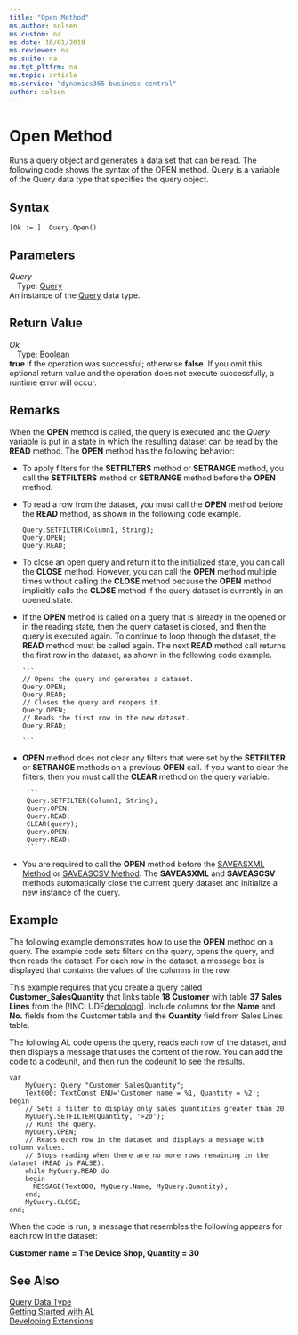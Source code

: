 ```yaml
---
title: "Open Method"
ms.author: solsen
ms.custom: na
ms.date: 10/01/2019
ms.reviewer: na
ms.suite: na
ms.tgt_pltfrm: na
ms.topic: article
ms.service: "dynamics365-business-central"
author: solsen
---
```

[//]: # (START>DO_NOT_EDIT)
[//]: # (IMPORTANT:Do not edit any of the content between here and the END>DO_NOT_EDIT.)
[//]: # (Any modifications should be made in the .xml files in the ModernDev repo.)
# Open Method
Runs a query object and generates a data set that can be read. The following code shows the syntax of the OPEN method. Query is a variable of the Query data type that specifies the query object.


## Syntax
```
[Ok := ]  Query.Open()
```

## Parameters
*Query*  
&emsp;Type: [Query](query-data-type.md)  
An instance of the [Query](query-data-type.md) data type.  

## Return Value
*Ok*  
&emsp;Type: [Boolean](../boolean/boolean-data-type.md)  
**true** if the operation was successful; otherwise **false**.  If you omit this optional return value and the operation does not execute successfully, a runtime error will occur.    


[//]: # (IMPORTANT: END>DO_NOT_EDIT)

## Remarks  
 When the **OPEN** method is called, the query is executed and the *Query* variable is put in a state in which the resulting dataset can be read by the **READ** method. The **OPEN** method has the following behavior:  

-   To apply filters for the **SETFILTERS** method or **SETRANGE** method, you call the **SETFILTERS** method or **SETRANGE** method before the **OPEN** method.  

-   To read a row from the dataset, you must call the **OPEN** method before the **READ** method, as shown in the following code example.  

    ```  
    Query.SETFILTER(Column1, String);  
    Query.OPEN;  
    Query.READ;  
    ```  

-   To close an open query and return it to the initialized state, you can call the **CLOSE** method. However, you can call the **OPEN** method multiple times without calling the **CLOSE** method because the **OPEN** method implicitly calls the **CLOSE** method if the query dataset is currently in an opened state.  

-   If the **OPEN** method is called on a query that is already in the opened or in the reading state, then the query dataset is closed, and then the query is executed again. To continue to loop through the dataset, the **READ** method must be called again. The next **READ** method call returns the first row in the dataset, as shown in the following code example.  

        ```  
        // Opens the query and generates a dataset.  
        Query.OPEN;  
        Query.READ;  
        // Closes the query and reopens it.  
        Query.OPEN;  
        // Reads the first row in the new dataset.  
        Query.READ;  

        ```  

-  **OPEN** method does not clear any filters that were set by the **SETFILTER** or **SETRANGE** methods on a previous **OPEN** call. If you want to clear the filters, then you must call the **CLEAR** method on the query variable.  

        ```  
        Query.SETFILTER(Column1, String);  
        Query.OPEN;  
        Query.READ;  
        CLEAR(query);  
        Query.OPEN;  
        Query.READ;  
        ```  

-   You are required to call the **OPEN** method before the [SAVEASXML Method](../../methods/devenv-saveasxml-method.md) or [SAVEASCSV Method](../../methods/devenv-saveascsv-method.md). The **SAVEASXML** and **SAVEASCSV** methods automatically close the current query dataset and initialize a new instance of the query.  

## Example  
 The following example demonstrates how to use the **OPEN** method on a query. The example code sets filters on the query, opens the query, and then reads the dataset. For each row in the dataset, a message box is displayed that contains the values of the columns in the row.  

 This example requires that you create a query called **Customer\_SalesQuantity** that links table **18 Customer** with table  **37 Sales Lines** from the [!INCLUDE[demolong](../../includes/demolong_md.md)]. Include columns for the **Name** and **No.** fields from the Customer table and the **Quantity** field from Sales Lines table.  

<!--NAV For step-by-step instructions for creating this query, see [Walkthrough: Creating a Query to Link Two Tables](Walkthrough--Creating-a-Query-to-Link-Two-Tables.md).-->  

 The following AL code opens the query, reads each row of the dataset, and then displays a message that uses the content of the row. You can add the code to a codeunit, and then run the codeunit to see the results.  

```  
var
    MyQuery: Query "Customer SalesQuantity";
    Text000: TextConst ENU='Customer name = %1, Quantity = %2';
begin
    // Sets a filter to display only sales quantities greater than 20.  
    MyQuery.SETFILTER(Quantity, '>20');   
    // Runs the query.  
    MyQuery.OPEN;  
    // Reads each row in the dataset and displays a message with column values.  
    // Stops reading when there are no more rows remaining in the dataset (READ is FALSE).  
    while MyQuery.READ do  
    begin  
      MESSAGE(Text000, MyQuery.Name, MyQuery.Quantity);  
    end;  
    MyQuery.CLOSE;  
end;
```  

 When the code is run, a message that resembles the following appears for each row in the dataset:  

 **Customer name = The Device Shop, Quantity = 30**  

## See Also
[Query Data Type](query-data-type.md)  
[Getting Started with AL](../../devenv-get-started.md)  
[Developing Extensions](../../devenv-dev-overview.md)